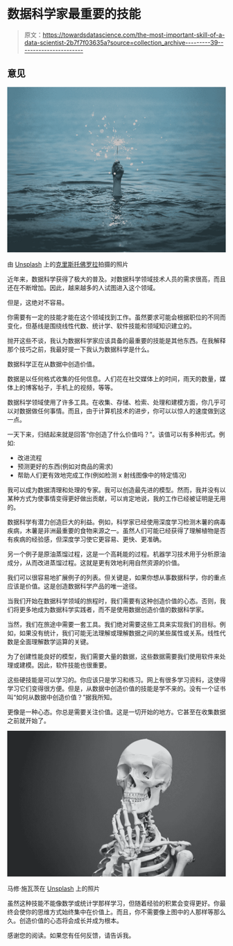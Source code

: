 # 数据科学家最重要的技能

> 原文：<https://towardsdatascience.com/the-most-important-skill-of-a-data-scientist-2b7f7f03635a?source=collection_archive---------39----------------------->

## 意见

![](img/f14a5103929e15f7ae31c0a17dab986b.png)

由 [Unsplash](https://unsplash.com/s/photos/idea?utm_source=unsplash&utm_medium=referral&utm_content=creditCopyText) 上的[克里斯托佛罗拉](https://unsplash.com/@krisroller?utm_source=unsplash&utm_medium=referral&utm_content=creditCopyText)拍摄的照片

近年来，数据科学获得了极大的普及。对数据科学领域技术人员的需求很高，而且还在不断增加。因此，越来越多的人试图进入这个领域。

但是，这绝对不容易。

你需要有一定的技能才能在这个领域找到工作。虽然要求可能会根据职位的不同而变化，但基线是围绕线性代数、统计学、软件技能和领域知识建立的。

抛开这些不谈，我认为数据科学家应该具备的最重要的技能是其他东西。在我解释那个技巧之前，我最好提一下我认为数据科学是什么。

数据科学正在从数据中创造价值。

数据是以任何格式收集的任何信息。人们花在社交媒体上的时间，雨天的数量，媒体上的博客帖子，手机上的视频，等等。

数据科学领域使用了许多工具。在收集、存储、检索、处理和建模方面，你几乎可以对数据做任何事情。而且，由于计算机技术的进步，你可以以惊人的速度做到这一点。

一天下来，归结起来就是回答“你创造了什么价值吗？”。该值可以有多种形式。例如:

*   改进流程
*   预测更好的东西(例如对商品的需求)
*   帮助人们更有效地完成工作(例如检测 x 射线图像中的特定情况)

我可以成为数据清理和处理的专家。我可以创造最先进的模型。然而，我并没有以某种方式为使事情变得更好做出贡献，可以肯定地说，我的工作已经被证明是无用的。

数据科学有潜力创造巨大的利益。例如，科学家已经使用深度学习检测木薯的病毒疾病，木薯是非洲最重要的食物来源之一。虽然人们可能已经获得了理解植物是否有疾病的经验感，但深度学习使它更容易、更快、更准确。

另一个例子是原油蒸馏过程，这是一个高耗能的过程。机器学习技术用于分析原油成分，从而改进蒸馏过程。这就是更有效地利用自然资源的价值。

我们可以很容易地扩展例子的列表。但关键是，如果你想从事数据科学，你的重点应该是价值。这是创造数据科学产品的唯一途径。

当我们开始在数据科学领域的旅程时，我们需要有这种创造价值的心态。否则，我们将更多地成为数据科学实践者，而不是使用数据创造价值的数据科学家。

当然，我们在旅途中需要一套工具。我们绝对需要这些工具来实现我们的目标。例如，如果没有统计，我们可能无法理解或理解数据之间的某些属性或关系。线性代数是全面理解数学运算的关键。

为了创建性能良好的模型，我们需要大量的数据，这些数据需要我们使用软件来处理或建模。因此，软件技能也很重要。

这些硬技能是可以学习的。你应该只是学习和练习。网上有很多学习资料，这使得学习它们变得很方便。但是，从数据中创造价值的技能是学不来的。没有一个证书叫“如何从数据中创造价值？”据我所知。

更像是一种心态。你总是需要关注价值。这是一切开始的地方。它甚至在收集数据之前就开始了。

![](img/9104df8a26cbc138a65bff396afb7d04.png)

马修·施瓦茨在 [Unsplash](https://unsplash.com/s/photos/thinking?utm_source=unsplash&utm_medium=referral&utm_content=creditCopyText) 上的照片

虽然这种技能不能像数学或统计学那样学习，但随着经验的积累会变得更好。你最终会使你的思维方式始终集中在价值上。而且，你不需要像上图中的人那样等那么久。创造价值的心态将会成长并成为根本。

感谢您的阅读。如果您有任何反馈，请告诉我。